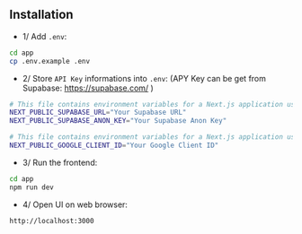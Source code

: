 ## Installation

- 1/ Add `.env`:
```bash
cd app
cp .env.example .env
```

- 2/ Store `API Key` informations into `.env`:
  (APY Key can be get from Supabase: https://supabase.com/ )
```bash
# This file contains environment variables for a Next.js application using Supabase. (https://supabase.com/)
NEXT_PUBLIC_SUPABASE_URL="Your Supabase URL"
NEXT_PUBLIC_SUPABASE_ANON_KEY="Your Supabase Anon Key"

# This file contains environment variables for a Next.js application using Google OAuth. (https://developers.google.com/identity/protocols/oauth2)
NEXT_PUBLIC_GOOGLE_CLIENT_ID="Your Google Client ID"
```


- 3/ Run the frontend:
```bash
cd app
npm run dev
```

- 4/ Open UI on web browser:
```bash
http://localhost:3000
```